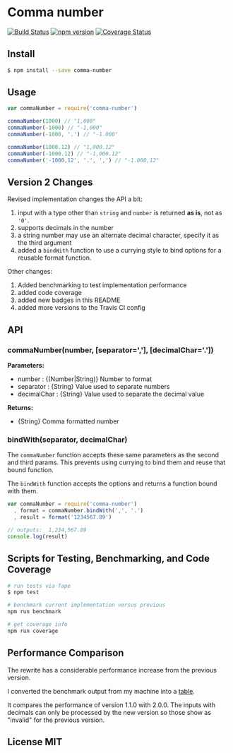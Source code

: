 # Comma number
[![Build Status](https://travis-ci.org/elidoran/comma-number.svg?branch=master)](https://travis-ci.org/elidoran/comma-number)
[![npm version](https://badge.fury.io/js/comma-number.svg)](http://badge.fury.io/js/comma-number)
[![Coverage Status](https://coveralls.io/repos/github/elidoran/comma-number/badge.svg?branch=master)](https://coveralls.io/github/elidoran/comma-number?branch=master)


## Install

```sh
$ npm install --save comma-number
```


## Usage

```js
var commaNumber = require('comma-number')

commaNumber(1000) // "1,000"
commaNumber(-1000) // "-1,000"
commaNumber(-1000, '.') // "-1.000"

commaNumber(1000.12) // "1,000.12"
commaNumber(-1000.12) // "-1,000.12"
commaNumber('-1000,12', '.', ',') // "-1.000,12"
```


## Version 2 Changes

Revised implementation changes the API a bit:

1. input with a type other than `string` and `number` is returned **as is**, not as `'0'`.
2. supports decimals in the number
3. a string number may use an alternate decimal character, specify it as the third argument
4. added a `bindWith` function to use a currying style to bind options for a reusable format function.

Other changes:

1. Added benchmarking to test implementation performance
2. added code coverage
3. added new badges in this README
4. added more versions to the Travis CI config


## API

### commaNumber(number, [separator=','], [decimalChar='.'])

**Parameters:**

* number : {(Number|String)} Number to format
* separator : {String} Value used to separate numbers
* decimalChar : {String} Value used to separate the decimal value

**Returns:**

* {String} Comma formatted number


### bindWith(separator, decimalChar)

The `commaNumber` function accepts these same parameters as the second and third params. This prevents using currying to bind them and reuse that bound function.

The `bindWith` function accepts the options and returns a function bound with them.

```javascript
var commaNumber = require('comma-number')
  , format = commaNumber.bindWith(',', '.')
  , result = format('1234567.89')

// outputs:  1,234,567.89
console.log(result)
```


## Scripts for Testing, Benchmarking, and Code Coverage

```sh
# run tests via Tape
$ npm test

# benchmark current implementation versus previous
npm run benchmark

# get coverage info
npm run coverage
```


## Performance Comparison

The rewrite has a considerable performance increase from the previous version.

I converted the benchmark output from my machine into a [table](docs/benchmark.md).

It compares the performance of version 1.1.0 with 2.0.0. The inputs with decimals can only be processed by the new version so those show as "invalid" for the previous version.


## License MIT
